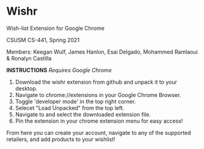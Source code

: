 # Wishr
 Wish-list Extension for Google Chrome
 
 CSUSM CS-441, Spring 2021
 
 Members: Keegan Wulf, James Hanlon, Esai Delgado, Mohammed Ramlaoui & Ronalyn Castilla 

**INSTRUCTIONS**
*Requires Google Chrome*

1. Download the wishr extension from github and unpack it to your desktop.
2. Navigate to chrome://extensions in your Google Chrome Browser.
3. Toggle 'developer mode' in the top right corner.
4. Selecet "Load Unpacked" from the top left.
5. Navigate to and select the downloaded extension file.
6. Pin the extension in your chrome extension menu for easy access!

From here you can create your account, navigate to any of the supported retailers, and add products to your wishlist!
